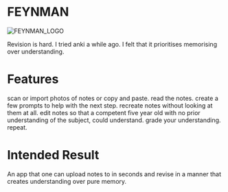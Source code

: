 # FEYNMAN

![FEYNMAN_LOGO](https://user-images.githubusercontent.com/80278580/153899291-7b79a7f7-38ee-4932-b9c4-ced1c37109a3.png)

Revision is hard. I tried anki a while ago. I felt that it prioritises memorising over understanding. 

# Features

scan or import photos of notes or copy and paste. read the notes. create a few prompts to help with the next step. recreate notes without looking at them at all. edit notes so that a competent five year old with no prior understanding of the subject, could understand. grade your understanding. repeat.

# Intended Result

An app that one can upload notes to in seconds and revise in a manner that creates understanding over pure memory. 
